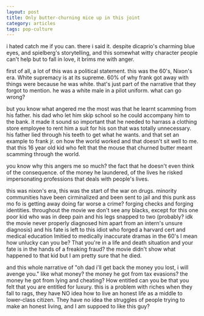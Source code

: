 ```yaml
---
layout: post
title: Only butter-churning mice up in this joint
category: articles
tags: pop-culture
---
```


i hated catch me if you can. there i said it. despite dicaprio's charming blue eyes, and spielberg's storytelling, and this somewhat witty character people can't help but to fall in love, it brims me with anger. 

first of all, a lot of this was a political statement. this was the 60's, Nixon's era. White supremacy is at its supreme. 60% of why frank got away with things were because he was white. that's just part of the narrative that they forgot to mention. he was a white male in a pilot uniform. what can go wrong?

but you know what angered me the most was that he learnt scamming from his father. his dad who let him skip school so he could accompany him to the bank. it made it sound so important that he needed to harrass a clothing store employee to rent him a suit for his son that was totally unnecessary. his father lied through his teeth to get what he wants. and that set an example to frank jr. on how the world worked and that doesn't sit well to me. that this 16 year old kid who felt that the mouse that churned butter meant scamming through the world. 

you know why this angers me so much? the fact that he doesn't even think of the consequence. of the money he laundered, of the lives he risked impersonating professions that deals with people's lives. 

this was nixon's era, this was the start of the war on drugs. minority communities have been cirminalized and been sent to jail and this punk ass mo fo is getting away doing far worse a crime? forging checks and forging identities. throughout the movie we don't see any blacks, except for this one poor kid who was in deep pain and his legs snapped to two (probably? idk the movie never properly diagnosed him apart from an intern's unsure diagnosis) and his fate is left to this idiot who forged a harvard cert and medical education lmitied to medically inaccurate dramas in the 60's I mean how unlucky can you be? That you're in a life and death situation and your fate is in the hands of a freaking fraud? the movie didn't show what happened to that kid but I am pretty sure that he died. 

and this whole narrative of "oh dad i'll get back the money you lost, i will avenge you." like what money? the money he got from tax evasions? the money he got from lying and cheating? How entitled can you be that you felt that you are entitled for luxury. this is a problem with riches when they fall to rags, they have NO idea how to live an honest life as a middle to lower-class citizen. They have no idea the struggles of people trying to make an honest living, and I am suppoed to like this guy? 